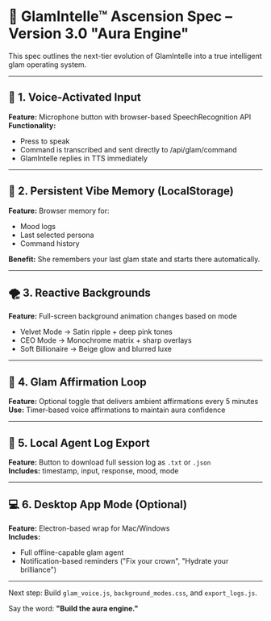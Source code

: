 # 💎 GlamIntelle™ Ascension Spec – Version 3.0 "Aura Engine"

This spec outlines the next-tier evolution of GlamIntelle into a true intelligent glam operating system.

---

## 🎤 1. Voice-Activated Input
**Feature:** Microphone button with browser-based SpeechRecognition API  
**Functionality:**  
- Press to speak  
- Command is transcribed and sent directly to /api/glam/command  
- GlamIntelle replies in TTS immediately

---

## 🧠 2. Persistent Vibe Memory (LocalStorage)
**Feature:** Browser memory for:
- Mood logs
- Last selected persona
- Command history

**Benefit:** She remembers your last glam state and starts there automatically.

---

## 🌪️ 3. Reactive Backgrounds
**Feature:** Full-screen background animation changes based on mode  
- Velvet Mode → Satin ripple + deep pink tones  
- CEO Mode → Monochrome matrix + sharp overlays  
- Soft Billionaire → Beige glow and blurred luxe

---

## 🧿 4. Glam Affirmation Loop
**Feature:** Optional toggle that delivers ambient affirmations every 5 minutes  
**Use:** Timer-based voice affirmations to maintain aura confidence

---

## 🧾 5. Local Agent Log Export
**Feature:** Button to download full session log as `.txt` or `.json`  
**Includes:** timestamp, input, response, mood, mode

---

## 💻 6. Desktop App Mode (Optional)
**Feature:** Electron-based wrap for Mac/Windows  
**Includes:**  
- Full offline-capable glam agent  
- Notification-based reminders ("Fix your crown", "Hydrate your brilliance")

---

Next step: Build `glam_voice.js`, `background_modes.css`, and `export_logs.js`.

Say the word: **"Build the aura engine."**